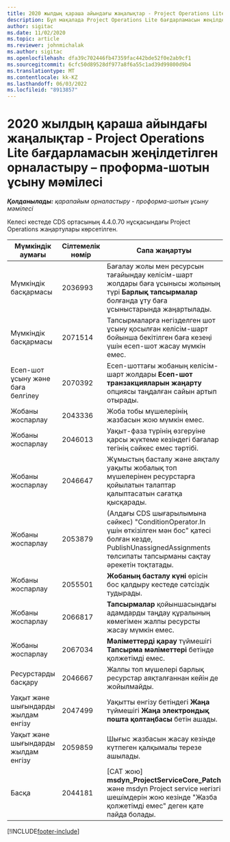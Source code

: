 ```yaml
---
title: 2020 жылдың қараша айындағы жаңалықтар - Project Operations Lite бағдарламасын жеңілдетілген орналастыру – проформа-шотын ұсыну мәмілесі
description: Бұл мақалада Project Operations Lite бағдарламасын жеңілдетілген орналастыру – проформа-шотын ұсыну 2020 жылғы қараша айы шығарылымындағы сапа жаңартулары туралы ақпарат берілген.
author: sigitac
ms.date: 11/02/2020
ms.topic: article
ms.reviewer: johnmichalak
ms.author: sigitac
ms.openlocfilehash: dfa39c702446fb47359fac442bde52f0e2ab9cf1
ms.sourcegitcommit: 6cfc50d89528df977a8f6a55c1ad39d99800d9b4
ms.translationtype: MT
ms.contentlocale: kk-KZ
ms.lasthandoff: 06/03/2022
ms.locfileid: "8913857"
---
```

# <a name="whats-new-november-2020---project-operations-lite-deployment---deal-to-proforma-invoicing"></a>2020 жылдың қараша айындағы жаңалықтар - Project Operations Lite бағдарламасын жеңілдетілген орналастыру – проформа-шотын ұсыну мәмілесі

_**Қолданылады:** қарапайым орналастыру - проформа-шотын ұсыну мәмілесі_

Келесі кестеде CDS ортасының 4.4.0.70 нұсқасындағы Project Operations жаңартулары көрсетілген.

| Мүмкіндік аумағы                 | Сілтемелік нөмір | Сапа жаңартуы                                                                                                                                                                    |
|------------------------------|------------------|-----------------------------------------------------------------------------------------------------------------------------------------------------------------------------------|
|   Мүмкіндік басқармасы       | 2036993          | Бағалау жолы мен ресурсын тағайындау келісім-шарт жолдары баға ұсынысы жолының түрі **Барлық тапсырмалар** болғанда ұту баға ұсыныстарында жаңартылады.                                                 |
|   Мүмкіндік басқармасы       | 2071514          | Тапсырмаларға негізделген шот ұсыну қосылған келісім-шарт бойынша бекітілген баға кезеңі үшін есеп-шот жасау мүмкін емес.                                                                          |
| Есеп-шот ұсыну және баға белгілеу          | 2070392          | Есеп-шоттағы жобаның келісім-шарт жолдары **Есеп-шот транзакцияларын жаңарту** опциясы таңдалған сайын артып отырады.                                                                       |
| Жобаны жоспарлау             | 2043336          | Жоба тобы мүшелерінің жазбасын жою мүмкін емес.                                                                                                                                    |
| Жобаны жоспарлау             | 2046013          | Уақыт-фаза түрінің өзгеруіне қарсы жүктеме кезіндегі бағалар тегінің сәйкес емес тәртібі.                                                                                   |
| Жобаны жоспарлау             | 2046647          | Жұмыстың басталу және аяқталу уақыты жобалық топ мүшелерінен ресурстарға қойылатын талаптар қалыптасатын сағатқа қысқарады.                                                                      |
| Жобаны жоспарлау             | 2053879          | (Алдағы CDS шығарылымына сәйкес) "ConditionOperator.In үшін өткізілген мән бос" қатесі болған кезде, PublishUnassignedAssignments төлсипаты тапсырманы сақтау әрекетін тоқтатады. |
| Жобаны жоспарлау             | 2055501          | **Жобаның басталу күні** өрісін бос қалдыру кестеде сәтсіздік тудырады.                                                                                                      |
| Жобаны жоспарлау             | 2066817          | **Тапсырмалар** қойыншасындағы адамдарды таңдау құралының көмегімен жалпы ресурсты жасау мүмкін емес.                                                                                               |
| Жобаны жоспарлау             | 2067034          | **Мәліметтерді қарау** түймешігі **Тапсырма мәліметтері** бетінде қолжетімді емес.                                                                                                         |
| Ресурстарды басқару          | 2046667          | Жалпы топ мүшелері барлық ресурстар аяқталғаннан кейін де жойылмайды.                                                                                                     |
| Уақыт және шығындарды жылдам енгізу | 2047499          | Уақытты енгізу бетіндегі **Жаңа** түймешігі **Жаңа электрондық пошта қолтаңбасы** бетін ашады.                                                                                               |
| Уақыт және шығындарды жылдам енгізу | 2059859          | Шығыс жазбасын жасау кезінде күтпеген қалқымалы терезе ашылады.                                                                                                                         |
| Басқа                        | 2044181          | [САТ жою] **msdyn_ProjectServiceCore_Patch** және msdyn Project service негізгі шешімдерін жою кезінде "Жазба қолжетімді емес" деген қате пайда болады.        |


[!INCLUDE[footer-include](../../includes/footer-banner.md)]
